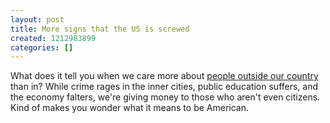```yaml
---
layout: post
title: More signs that the US is screwed
created: 1212983899
categories: []
---
```

What does it tell you when we care more about <a href="http://news.yahoo.com/s/ap/20080608/ap_on_re_us/iraq_katrina">people outside our country</a> than in?  While crime rages in the inner cities, public education suffers, and the economy falters, we're giving money to those who aren't even citizens.  Kind of makes you wonder what it means to be American.
